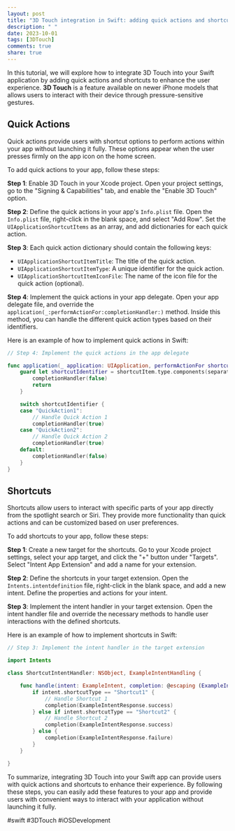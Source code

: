 ```yaml
---
layout: post
title: "3D Touch integration in Swift: adding quick actions and shortcuts"
description: " "
date: 2023-10-01
tags: [3DTouch]
comments: true
share: true
---
```


In this tutorial, we will explore how to integrate 3D Touch into your Swift application by adding quick actions and shortcuts to enhance the user experience. **3D Touch** is a feature available on newer iPhone models that allows users to interact with their device through pressure-sensitive gestures.

## Quick Actions

Quick actions provide users with shortcut options to perform actions within your app without launching it fully. These options appear when the user presses firmly on the app icon on the home screen.

To add quick actions to your app, follow these steps:

**Step 1**: Enable 3D Touch in your Xcode project. Open your project settings, go to the "Signing & Capabilities" tab, and enable the "Enable 3D Touch" option.

**Step 2**: Define the quick actions in your app's `Info.plist` file. Open the `Info.plist` file, right-click in the blank space, and select "Add Row". Set the `UIApplicationShortcutItems` as an array, and add dictionaries for each quick action.

**Step 3**: Each quick action dictionary should contain the following keys:
- `UIApplicationShortcutItemTitle`: The title of the quick action.
- `UIApplicationShortcutItemType`: A unique identifier for the quick action.
- `UIApplicationShortcutItemIconFile`: The name of the icon file for the quick action (optional).

**Step 4**: Implement the quick actions in your app delegate. Open your app delegate file, and override the `application(_:performActionFor:completionHandler:)` method. Inside this method, you can handle the different quick action types based on their identifiers.

Here is an example of how to implement quick actions in Swift:

```swift
// Step 4: Implement the quick actions in the app delegate

func application(_ application: UIApplication, performActionFor shortcutItem: UIApplicationShortcutItem, completionHandler: @escaping (Bool) -> Void) {
    guard let shortcutIdentifier = shortcutItem.type.components(separatedBy: ".").last else {
        completionHandler(false)
        return
    }

    switch shortcutIdentifier {
    case "QuickAction1":
        // Handle Quick Action 1
        completionHandler(true)
    case "QuickAction2":
        // Handle Quick Action 2
        completionHandler(true)
    default:
        completionHandler(false)
    }
}
```

## Shortcuts

Shortcuts allow users to interact with specific parts of your app directly from the spotlight search or Siri. They provide more functionality than quick actions and can be customized based on user preferences. 

To add shortcuts to your app, follow these steps:

**Step 1**: Create a new target for the shortcuts. Go to your Xcode project settings, select your app target, and click the "+" button under "Targets". Select "Intent App Extension" and add a name for your extension.

**Step 2**: Define the shortcuts in your target extension. Open the `Intents.intentdefinition` file, right-click in the blank space, and add a new intent. Define the properties and actions for your intent.

**Step 3**: Implement the intent handler in your target extension. Open the intent handler file and override the necessary methods to handle user interactions with the defined shortcuts.

Here is an example of how to implement shortcuts in Swift:

```swift
// Step 3: Implement the intent handler in the target extension

import Intents

class ShortcutIntentHandler: NSObject, ExampleIntentHandling {

    func handle(intent: ExampleIntent, completion: @escaping (ExampleIntentResponse) -> Void) {
        if intent.shortcutType == "Shortcut1" {
            // Handle Shortcut 1
            completion(ExampleIntentResponse.success)
        } else if intent.shortcutType == "Shortcut2" {
            // Handle Shortcut 2
            completion(ExampleIntentResponse.success)
        } else {
            completion(ExampleIntentResponse.failure)
        }
    }

}
```

To summarize, integrating 3D Touch into your Swift app can provide users with quick actions and shortcuts to enhance their experience. By following these steps, you can easily add these features to your app and provide users with convenient ways to interact with your application without launching it fully.

#swift #3DTouch #iOSDevelopment